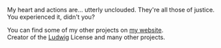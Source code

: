 My heart and actions are... utterly unclouded. They're all those of justice. You experienced it, didn't you?    

You can find some of my other projects on [my website](https://colack.me).   
Creator of the [Ludwig](https://github.com/Colack/License) License and many other projects.  
